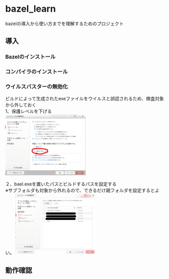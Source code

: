 # bazel_learn
bazelの導入から使い方までを理解するためのプロジェクト

## 導入
### Bazelのインストール

### コンパイラのインストール

### ウイルスバスターの無効化
ビルドによって生成されたexeファイルをウイルスと誤認されるため、検査対象から外しておく  
1、保護レベルを下げる  
<img src="./image/TrendMicro_setting1.png" width="50%">

２、bael.exeを置いたパスとビルドするパスを設定する  
※サブフォルダも対象から外れるので、できるだけ親フォルダを設定するとよい。
<img src="./image/TrendMicro_setting2.png" width="50%">

## 動作確認

